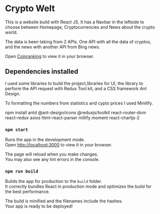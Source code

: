# Crypto Welt

This is a website build with React JS, It has a Navbar in the leftside to choose between Homepage, Cryptocurrencies and News about the crypto world.

The data is been taking from 2 APIs. One API with all the data of cryptos, and the news with another API from Bing news.

Open [Coinranking](https://rapidapi.com/Coinranking/api/coinranking1/) to view it in your browser.

## Dependencies installed

I used some libraries to build the project,libraries for UI, the library to perform the API request with Redux Tool kit, and a CSS framework Ant Design.

To formatting the numbers from statistics and cypto prices I used Minilify.

npm install antd @ant-design/icons @reduxjs/toolkit react-router-dom react-redux axios html-react-parser millify moment react-chartjs-2

### `npm start`

Runs the app in the development mode.\
Open [http://localhost:3000](http://localhost:3000) to view it in your browser.

The page will reload when you make changes.\
You may also see any lint errors in the console.

### `npm run build`

Builds the app for production to the `build` folder.\
It correctly bundles React in production mode and optimizes the build for the best performance.

The build is minified and the filenames include the hashes.\
Your app is ready to be deployed!

